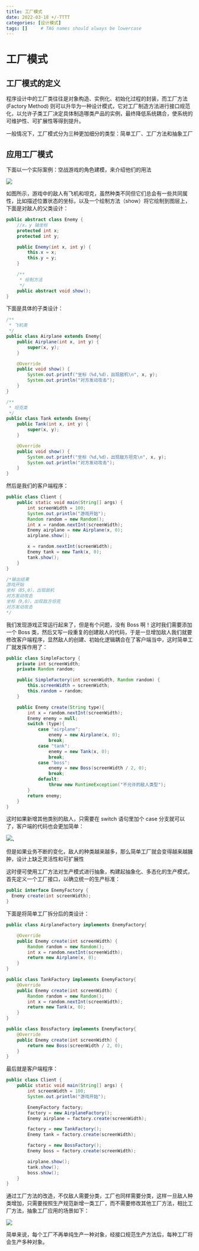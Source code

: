 ```yaml
---
title: 工厂模式
date: 2022-03-18 +/-TTTT
categories: [设计模式]
tags: []     # TAG names should always be lowercase
---
```


# 工厂模式
## 工厂模式的定义

程序设计中的工厂类往往是对象构造、实例化、初始化过程的封装，而工厂方法 (Factory Method) 则可以升华为一种设计模式，它对工厂制造方法进行接口规范化，以允许子类工厂决定具体制造哪类产品的实例，最终降低系统耦合，使系统的可维护性、可扩展性等得到提升。

一般情况下，工厂模式分为三种更加细分的类型：简单工厂、工厂方法和抽象工厂

## 应用工厂模式

下面以一个实际案例：空战游戏的角色建模，来介绍他们的用法

![](https://cdn.jsdelivr.net/gh/Casflawed/img-host@master/blog/202212221458991.png)

如图所示，游戏中的敌人有飞机和坦克，虽然种类不同但它们总会有一些共同属性，比如描述位置状态的坐标，以及一个绘制方法（show）将它绘制到图层上，下面是对敌人的父类设计：

```java
public abstract class Enemy {
    //x，y 轴坐标
    protected int x;
    protected int y;

    public Enemy(int x, int y) {
        this.x = x;
        this.y = y;
    }

    /**
     * 绘制方法
     */
    public abstract void show();
}
```

下面是具体的子类设计：

```java
/**
 * 飞机类
 */
public class Airplane extends Enemy{
    public Airplane(int x, int y) {
        super(x, y);
    }

    @Override
    public void show() {
        System.out.printf("坐标（%d,%d），出现敌机\n", x, y);
        System.out.println("对方发动攻击");
    }
}

/**
 * 坦克类
 */
public class Tank extends Enemy{
    public Tank(int x, int y) {
        super(x, y);
    }

    @Override
    public void show() {
        System.out.printf("坐标（%d,%d），出现敌方坦克\n", x, y);
        System.out.println("对方发动攻击");
    }
}
```

然后是我们的客户端程序：

```java
public class Client {
    public static void main(String[] args) {
        int screenWidth = 100;
        System.out.println("游戏开始");
        Random random = new Random();
        int x = random.nextInt(screenWidth);
        Enemy airplane = new Airplane(x, 0);
        airplane.show();

        x = random.nextInt(screenWidth);
        Enemy tank = new Tank(x, 0);
        tank.show();
    }
}

/*输出结果
游戏开始
坐标（85,0），出现敌机
对方发动攻击
坐标（9,0），出现敌方坦克
对方发动攻击
*/
```

我们发现游戏正常运行起来了，但是有个问题，没有 Boss 啊！这时我们需要添加一个 Boss 类，然后又写一段重复的创建敌人的代码，于是一旦增加敌人我们就要修改客户端程序，显然敌人的创建、初始化逻辑耦合在了客户端当中，这时简单工厂就发挥作用了：

```java
public class SimpleFactory {
    private int screenWidth;
    private Random random;

    public SimpleFactory(int screenWidth, Random random) {
        this.screenWidth = screenWidth;
        this.random = random;
    }

    public Enemy create(String type){
        int x = random.nextInt(screenWidth);
        Enemy enemy = null;
        switch (type){
            case "airplane":
                enemy = new Airplane(x, 0);
                break;
            case "tank":
                enemy = new Tank(x, 0);
                break;
            case "boss":
                enemy = new Boss(screenWidth / 2, 0);
                break;
            default:
                throw new RuntimeException("不允许的敌人类型");
        }
        return enemy;
    }
}
```

这时如果新增其他类别的敌人，只需要在 switch 语句里加个 case 分支就可以了，客户端的代码也会更加简单：

![](https://cdn.jsdelivr.net/gh/Casflawed/img-host@master/blog/202212221730878.png)、

但是如果业务不断的变化，敌人的种类越来越多，那么简单工厂就会变得越来越臃肿，设计上缺乏灵活性和可扩展性

这时便可使用工厂方法对生产模式进行抽象，构建起抽象化、多态化的生产模式，首先定义一个工厂接口，以确立统一的生产标准：

```java
public interface EnemyFactory {
  Enemy create(int screenWidth);
}
```

下面是将简单工厂拆分后的类设计：

```java
public class AirplaneFactory implements EnemyFactory{

    @Override
    public Enemy create(int screenWidth) {
        Random random = new Random();
        int x = random.nextInt(screenWidth);
        return new Airplane(x, 0);
    }
}

public class TankFactory implements EnemyFactory{
    @Override
    public Enemy create(int screenWidth) {
        Random random = new Random();
        int x = random.nextInt(screenWidth);
        return new Tank(x, 0);
    }
}

public class BossFactory implements EnemyFactory{
    @Override
    public Enemy create(int screenWidth) {
        return new Boss(screenWidth / 2, 0);
    }
}
```

最后就是客户端程序：

```java
public class Client {
    public static void main(String[] args) {
        int screenWidth = 100;
        System.out.println("游戏开始");

        EnemyFactory factory;
        factory = new AirplaneFactory();
        Enemy airplane = factory.create(screenWidth);

        factory = new TankFactory();
        Enemy tank = factory.create(screenWidth);

        factory = new BossFactory();
        Enemy boss = factory.create(screenWidth);

        airplane.show();
        tank.show();
        boss.show();
    }
}
```

通过工厂方法的改造，不仅敌人需要分类，工厂也同样需要分类，这样一旦敌人种类增加，只需要按照生产规范新增一类工厂，而不需要修改其他工厂方法，相比工厂方法，抽象工厂应用的场景如下：

![](https://cdn.jsdelivr.net/gh/Casflawed/img-host@master/blog/202212231801681.png)

简单来说，每个工厂不再单纯生产一种对象，经接口规范生产方法后，每种工厂将会生产多种对象。

